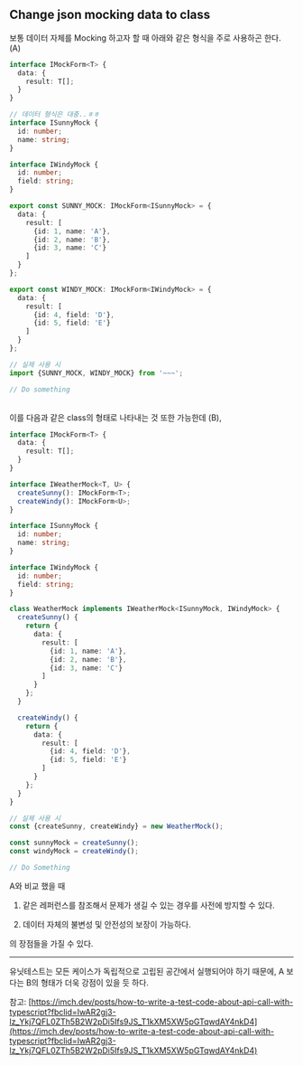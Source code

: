 ## Change json mocking data to class

보통 데이터 자체를 Mocking 하고자 할 때 아래와 같은 형식을 주로 사용하곤 한다. (A)

```typescript
interface IMockForm<T> {
  data: {
    result: T[];
  }
}

// 데이터 형식은 대충..ㅎㅎ
interface ISunnyMock {
  id: number;
  name: string;
}

interface IWindyMock {
  id: number;
  field: string;
}

export const SUNNY_MOCK: IMockForm<ISunnyMock> = {
  data: {
    result: [
      {id: 1, name: 'A'},
      {id: 2, name: 'B'},
      {id: 3, name: 'C'}
    ]
  }
};

export const WINDY_MOCK: IMockForm<IWindyMock> = {
  data: {
    result: [
      {id: 4, field: 'D'},
      {id: 5, field: 'E'}
    ]
  }
};

// 실제 사용 시
import {SUNNY_MOCK, WINDY_MOCK} from '~~~';

// Do something
```

<br>
이를 다음과 같은 class의 형태로 나타내는 것 또한 가능한데 (B),

```typescript
interface IMockForm<T> {
  data: {
    result: T[];
  }
}

interface IWeatherMock<T, U> {
  createSunny(): IMockForm<T>;
  createWindy(): IMockForm<U>;
}

interface ISunnyMock {
  id: number;
  name: string;
}

interface IWindyMock {
  id: number;
  field: string;
}

class WeatherMock implements IWeatherMock<ISunnyMock, IWindyMock> {
  createSunny() {
    return {
      data: {
        result: [
          {id: 1, name: 'A'},
          {id: 2, name: 'B'},
          {id: 3, name: 'C'}
        ]
      }
    };
  }

  createWindy() {
    return {
      data: {
        result: [
          {id: 4, field: 'D'},
          {id: 5, field: 'E'}
        ]
      }
    };
  }
}

// 실제 사용 시
const {createSunny, createWindy} = new WeatherMock();

const sunnyMock = createSunny();
const windyMock = createWindy();

// Do Something
```

A와 비교 했을 때

1. 같은 레퍼런스를 참조해서 문제가 생길 수 있는 경우를 사전에 방지할 수 있다.

2. 데이터 자체의 불변성 및 안전성의 보장이 가능하다.

의 장점들을 가질 수 있다.

---

유닛테스트는 모든 케이스가 독립적으로 고립된 공간에서 실행되어야 하기 때문에, A 보다는 B의 형태가 더욱 강점이 있을 듯 하다.

참고: [https://imch.dev/posts/how-to-write-a-test-code-about-api-call-with-typescript?fbclid=IwAR2gj3-lz_Ykj7QFL0ZTh5B2W2pDi5Ifs9JS_T1kXM5XW5pGTqwdAY4nkD4](https://imch.dev/posts/how-to-write-a-test-code-about-api-call-with-typescript?fbclid=IwAR2gj3-lz_Ykj7QFL0ZTh5B2W2pDi5Ifs9JS_T1kXM5XW5pGTqwdAY4nkD4)
